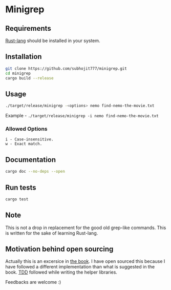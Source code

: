 # Minigrep

## Requirements
[Rust-lang](https://www.rust-lang.org/en-US/install.html) should be installed in
your system.

## Installation
```sh
git clone https://github.com/subhojit777/minigrep.git
cd minigrep
cargo build --release
```

## Usage
```sh
./target/release/minigrep -<options> nemo find-nemo-the-movie.txt
```

Example - `./target/release/minigrep -i nemo find-nemo-the-movie.txt`

### Allowed Options
```
i - Case-insensitive.
w - Exact match.
```

## Documentation
```sh
cargo doc --no-deps --open
```

## Run tests
```sh
cargo test
```

## Note
This is not a drop in replacement for the good old grep-like commands. This is
written for the sake of learning Rust-lang.

## Motivation behind open sourcing
Actually this is an excersice in [the book](https://doc.rust-lang.org/book/second-edition/ch12-00-an-io-project.html).
I have open sourced this because I have followed a different implementation than
what is suggested in the book. [TDD](https://en.wikipedia.org/wiki/Test-driven_development)
followed while writing the helper libraries.

Feedbacks are welcome :)
